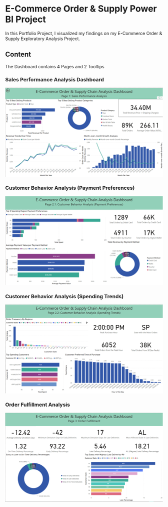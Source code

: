 # E-Commerce Order & Supply Power BI Project
In this Portfolio Project, I visualized my findings on my E-Commerce Order & Supply Exploratory Analysis Project.

## Content
The Dashboard contains 4 Pages and 2 Tooltips

### Sales Performance Analysis Dashboard
![Sales Performance](Dashboards/sales_performance.png)

### Customer Behavior Analysis (Payment Preferences)
![Payment Preferences](Dashboards/cust_behavior_pp.png)

### Customer Behavior Analysis (Spending Trends)
![Spending Trends](Dashboards/cust_behavior_st.png)

### Order Fulfillment Analysis
![Order Fulfillment](Dashboards/order_fulfillment.png)
